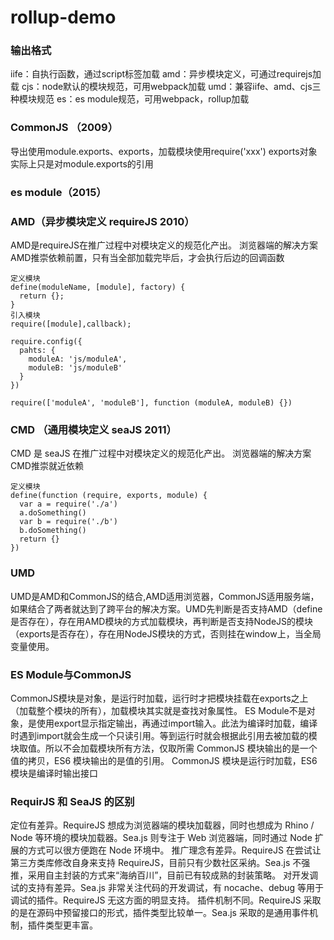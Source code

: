 # rollup-demo

### 输出格式
iife：自执行函数，通过script标签加载
amd：异步模块定义，可通过requirejs加载
cjs：node默认的模块规范，可用webpack加载
umd：兼容iife、amd、cjs三种模块规范
es：es module规范，可用webpack，rollup加载

### CommonJS （2009）
导出使用module.exports、exports，加载模块使用require('xxx')
exports对象实际上只是对module.exports的引用

### es module（2015）

### AMD（异步模块定义 requireJS 2010）
AMD是requireJS在推广过程中对模块定义的规范化产出。
浏览器端的解决方案
AMD推崇依赖前置，只有当全部加载完毕后，才会执行后边的回调函数
```
定义模块
define(moduleName, [module], factory) {
  return {};
}
引入模块
require([module],callback);

require.config({
  pahts: {
    moduleA: 'js/moduleA',
    moduleB: 'js/moduleB'
  }
})

require(['moduleA', 'moduleB'], function (moduleA, moduleB) {})
```

### CMD （通用模块定义 seaJS 2011）
CMD 是 seaJS 在推广过程中对模块定义的规范化产出。
浏览器端的解决方案
CMD推崇就近依赖
```
定义模块
define(function (require, exports, module) {
  var a = require('./a') 
  a.doSomething()
  var b = require('./b')  
  b.doSomething()
  return {}
})
```

### UMD
UMD是AMD和CommonJS的结合,AMD适用浏览器，CommonJS适用服务端，如果结合了两者就达到了跨平台的解决方案。UMD先判断是否支持AMD（define是否存在），存在用AMD模块的方式加载模块，再判断是否支持NodeJS的模块（exports是否存在），存在用NodeJS模块的方式，否则挂在window上，当全局变量使用。

### ES Module与CommonJS
CommonJS模块是对象，是运行时加载，运行时才把模块挂载在exports之上（加载整个模块的所有），加载模块其实就是查找对象属性。
ES Module不是对象，是使用export显示指定输出，再通过import输入。此法为编译时加载，编译时遇到import就会生成一个只读引用。等到运行时就会根据此引用去被加载的模块取值。所以不会加载模块所有方法，仅取所需
CommonJS 模块输出的是一个值的拷贝，ES6 模块输出的是值的引用。
CommonJS 模块是运行时加载，ES6 模块是编译时输出接口

### RequirJS 和 SeaJS 的区别
定位有差异。RequireJS 想成为浏览器端的模块加载器，同时也想成为 Rhino / Node 等环境的模块加载器。Sea.js 则专注于 Web 浏览器端，同时通过 Node 扩展的方式可以很方便跑在 Node 环境中。
推广理念有差异。RequireJS 在尝试让第三方类库修改自身来支持 RequireJS，目前只有少数社区采纳。Sea.js 不强推，采用自主封装的方式来“海纳百川”，目前已有较成熟的封装策略。
对开发调试的支持有差异。Sea.js 非常关注代码的开发调试，有 nocache、debug 等用于调试的插件。RequireJS 无这方面的明显支持。
插件机制不同。RequireJS 采取的是在源码中预留接口的形式，插件类型比较单一。Sea.js 采取的是通用事件机制，插件类型更丰富。


